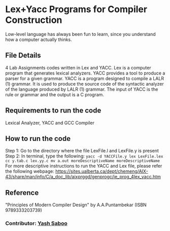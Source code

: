# Lex+Yacc Programs for Compiler Construction
Low-level language has always been fun to learn, since you understand how a computer actually thinks.

## File Details
4 Lab Assignments codes written in Lex and YACC. Lex is a computer program that generates lexical analyzers. YACC provides a tool to produce a parser for a given grammar. YACC is a program designed to compile a LALR (1) grammar. It is used to produce the source code of the syntactic analyzer of the language produced by LALR (1) grammar. The input of YACC is the rule or grammar and the output is a C program.

## Requirements to run the code
Lexical Analyzer, YACC and GCC Compiler

## How to run the code
Step 1: Go to the directory where the file LexFile.l and LexFile.y is present
Step 2: In terminal, type the following:
										```
										yacc -d YACCFile.y
										lex LexFile.lex
										cc y.tab.c lex.yy.c
										mv a.out moreDescriptiveName
										moreDescriptiveName
										```
For more descriptive instructions to run the YACC and Lex file, please refer the following webpage: https://sites.ualberta.ca/dept/chemeng/AIX-43/share/man/info/C/a_doc_lib/aixprggd/genprogc/ie_prog_4lex_yacc.htm

## Reference
"Principles of Modern Compiler Design" by A.A.Puntambekar (ISBN 9789333203739)

### Contributor: [Yash Saboo](https://github.com/yashsaboo)
